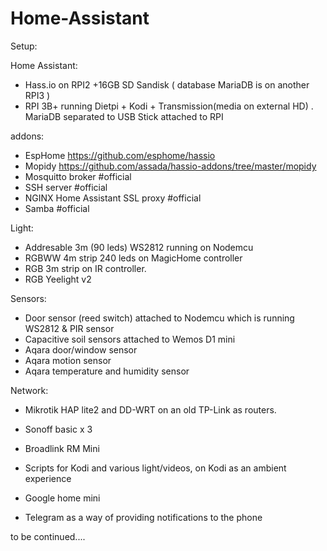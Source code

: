 # Home-Assistant



Setup:

Home Assistant:
- Hass.io on RPI2 +16GB SD Sandisk ( database MariaDB is on another RPI3 )
- RPI 3B+ running Dietpi + Kodi + Transmission(media on external HD) .  MariaDB separated to USB Stick attached to RPI
 
 addons:
  - EspHome https://github.com/esphome/hassio
  - Mopidy https://github.com/assada/hassio-addons/tree/master/mopidy
  - Mosquitto broker #official
  - SSH server  #official
  - NGINX Home Assistant SSL proxy #official
  - Samba #official

Light:
- Addresable 3m (90 leds) WS2812 running on Nodemcu
- RGBWW 4m strip 240 leds on MagicHome controller 
- RGB 3m strip on IR controller.
- RGB Yeelight v2

Sensors:
- Door sensor (reed switch) attached to Nodemcu which is running WS2812 & PIR sensor 
- Capacitive soil sensors attached to  Wemos D1 mini
- Aqara door/window sensor 
- Aqara motion sensor 
- Aqara temperature and humidity sensor 


Network:
- Mikrotik HAP lite2 and DD-WRT on an old TP-Link as routers.

- Sonoff basic x 3
- Broadlink RM Mini
- Scripts for Kodi and various light/videos, on Kodi as an ambient experience
- Google home mini 
- Telegram as a way of providing notifications to the phone

to be continued....
